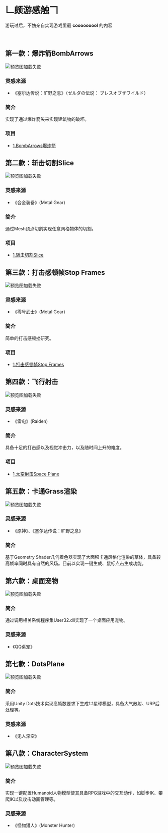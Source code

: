 # 𠃊颇游感触𠃍
游玩过后，不妨亲自实现游戏里最 **cooooooool** 的内容<br><br><br>

第一款：爆炸箭BombArrows
-------------------------
![预览图加载失败](https://github.com/linhgf/GameLive/blob/main/Previews/BombArrow.gif)  
### 灵感来源
* 《塞尔达传说：旷野之息》（ゼルダの伝说： ブレスオブザワイルド）
### 简介
实现了通过爆炸箭矢来实现建筑物的破坏。
### 项目
* [1.BombArrows爆炸箭](https://github.com/linhgf/GameLive/tree/main/BombArrows "")

第二款：斩击切割Slice
-------------------------
![预览图加载失败](https://github.com/linhgf/GameLive/blob/main/Previews/MentalGear2.gif)
### 灵感来源
* 《合金装备》(Metal Gear)
### 简介
通过Mesh顶点切割实现任意网格物体的切割。
### 项目
* [1.斩击切割Slice](https://github.com/linhgf/GameLive/tree/main/Metal%20Gear%20Rising's%20Blade%20Mode "")

第三款：打击感顿帧Stop Frames
-------------------------
![预览图加载失败](https://github.com/linhgf/GameLive/blob/main/Previews/2DCombat.gif)
### 灵感来源
* 《零号武士》(Metal Gear)
### 简介
简单的打击感顿挫研究。
### 项目
* [1.打击感顿帧Stop Frames](https://github.com/linhgf/GameLive/tree/main/2DCombat "")

第四款：飞行射击
-------------------------
![预览图加载失败](https://github.com/linhgf/Space-Plane/blob/main/Preview/spcae_plane_1.gif)
### 灵感来源
* 《雷电》(Raiden)
### 简介
具备十足的打击感以及视觉冲击力，以及随时间上升的难度。
### 项目
* [1.太空射击Space Plane](https://github.com/linhgf/Space-Plane "")

第五款：卡通Grass渲染
-------------------------
![预览图加载失败](https://github.com/linhgf/GameLive/blob/main/Previews/Grass.png)
### 灵感来源
* 《原神》、《塞尔达传说：旷野之息》
### 简介
基于Geometry Shader几何着色器实现了大面积卡通风格化渲染的草体，具备较高帧率同时具有自然的风场。目前以实现一键生成、鼠标点击生成功能。

第六款：桌面宠物
-------------------------
![预览图加载失败](https://github.com/linhgf/GameLive/blob/main/Previews/TablePet.gif)
### 简介
通过调用相关系统程序集User32.dll实现了一个桌面应用宠物。
### 灵感来源
* 《QQ桌宠》

第七款：DotsPlane
-------------------------
![预览图加载失败](https://github.com/linhgf/GameLive/blob/main/Previews/DotsPlane.jpg)
### 简介
采用Unity Dots技术实现高帧数要求下生成1:1星球模型，具备大气散射、URP后处理等。
### 灵感来源
* 《无人深空》

第八款：CharacterSystem
-------------------------
![预览图加载失败](https://github.com/linhgf/GameLive/blob/main/Previews/CharacterSystem.gif)
### 简介
实现一键配置Humanoid人物模型使其具备RPG游戏中的交互动作，如脚步IK、攀爬IK以及攻击动画管理等。
### 灵感来源
* 《怪物猎人》(Monster Hunter)